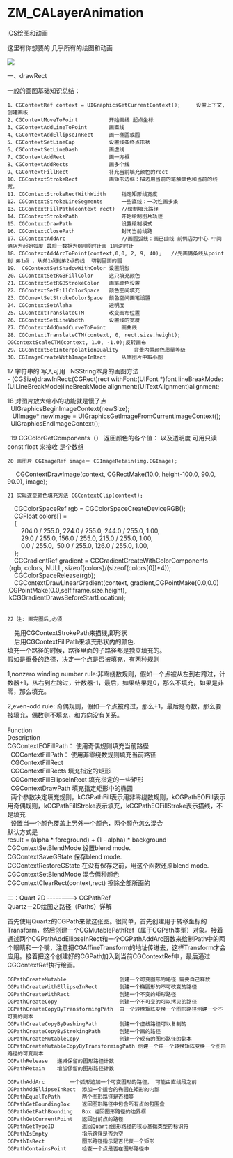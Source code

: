 # ZM_CALayerAnimation
iOS绘图和动画

这里有你想要的 几乎所有的绘图和动画

![](https://github.com/lucking/ZM_CALayerAnimation/raw/master/img1.png)


一、drawRect

一般的画图基础知识总结：

    1、CGContextRef context = UIGraphicsGetCurrentContext();     设置上下文,创建画板  
    2、CGContextMoveToPoint          开始画线 起点坐标  
    3、CGContextAddLineToPoint       画直线  
    4、CGContextAddEllipseInRect     画一椭圆或圆  
    5、CGContextSetLineCap           设置线条终点形状  
    6、CGContextSetLineDash          画虚线  
    7、CGContextAddRect              画一方框  
    8、CGContextAddRects             画多个线  
    9、CGContextFillRect             补充当前填充颜色的rect  
    10、CGContextStrokeRect          画矩形边框：描边用当前的笔触颜色和当前的线宽。  
    11、CGContextStrokeRectWithWidth 	指定矩形线宽度  
    12、CGContextStrokeLineSegments 		一些直线：一次性画多条  
    13、CGContextFillPath(context rect)	//绘制填充路径  
    14、CGContextStrokePath 				开始绘制图片轨迹  
    15、CGContextDrawPath                设置绘制模式  
    16、CGContextClosePath               封闭当前线路  
    17、CGContextAddArc                  //画圆弧线：画已曲线 前俩店为中心 中间俩店为起始弧度 最后一数据为0则顺时针画 1则逆时针  
    18、CGContextAddArcToPoint(context,0,0, 2, 9, 40);	//先画俩条线从point 到 弟1点 ，从弟1点到弟2点的线  切割里面的圆  
    19、 CGContextSetShadowWithColor 设置阴影  
    20、CGContextSetRGBFillColor    	这只填充颜色  
    21、CGContextSetRGBStrokeColor  	画笔颜色设置  
    22、CGContextSetFillColorSpace   颜色空间填充  
    23、CGConextSetStrokeColorSpace 	颜色空间画笔设置  
    24、CGContextSetAlaha 			透明度  
    25、CGContextTranslateCTM 		改变画布位置  
    26、CGContextSetLineWidth 		设置线的宽度  
    27、CGContextAddQuadCurveToPoint 	画曲线  
    28、CGContextTranslateCTM(context, 0, rect.size.height); CGContextScaleCTM(context, 1.0, -1.0);反转画布  
    29、CGContextSetInterpolationQuality 	背景内置颜色质量等级  
    30、CGImageCreateWithImageInRect 	从原图片中取小图  



17 字符串的 写入可用   NSString本身的画图方法     
    - (CGSize)drawInRect:(CGRect)rect withFont:(UIFont *)font lineBreakMode:(UILineBreakMode)lineBreakMode alignment:(UITextAlignment)alignment;    

18 对图片放大缩小的功能就是慢了点     
   UIGraphicsBeginImageContext(newSize);    
   UIImage* newImage = UIGraphicsGetImageFromCurrentImageContext();    
   UIGraphicsEndImageContext();       

 
    19 CGColorGetComponents（） 返回颜色的各个值： 以及透明度 可用只读const float 来接收 是个数组     

    20 画图片 CGImageRef image＝ CGImageRetain(img.CGImage);   

       CGContextDrawImage(context, CGRectMake(10.0, height-100.0, 90.0, 90.0), image);    

    21 实现逐变颜色填充方法 CGContextClip(context);    
   
    CGColorSpaceRef rgb = CGColorSpaceCreateDeviceRGB();    
    CGFloat colors[] =    
    {    
        204.0 / 255.0, 224.0 / 255.0, 244.0 / 255.0, 1.00,    
        29.0 / 255.0, 156.0 / 255.0, 215.0 / 255.0, 1.00,    
        0.0 / 255.0,  50.0 / 255.0, 126.0 / 255.0, 1.00,    
    };    
    CGGradientRef gradient = CGGradientCreateWithColorComponents           
   (rgb, colors, NULL, sizeof(colors)/(sizeof(colors[0])*4));    
    CGColorSpaceRelease(rgb);   
    CGContextDrawLinearGradient(context, gradient,CGPointMake(0.0,0.0) ,CGPointMake(0.0,self.frame.size.height),
     kCGGradientDrawsBeforeStartLocation);    
    

    22 注: 画完图后,必须     

    先用CGContextStrokePath来描线,即形状     
    后用CGContextFillPath来填充形状内的颜色.     
    填充一个路径的时候，路径里面的子路径都是独立填充的。    
    假如是重叠的路径，决定一个点是否被填充，有两种规则    

1,nonzero winding number rule:非零绕数规则，假如一个点被从左到右跨过，计数器+1，从右到左跨过，计数器-1，最后，如果结果是0，那么不填充，如果是非零，那么填充。    

2,even-odd rule: 奇偶规则，假如一个点被跨过，那么+1，最后是奇数，那么要被填充，偶数则不填充，和方向没有关系。    
   
    Function    
    Description     
    CGContextEOFillPath：        使用奇偶规则填充当前路径    
    CGContextFillPath：          使用非零绕数规则填充当前路径    
    CGContextFillRect   
    CGContextFillRects          填充指定的矩形    
    CGContextFillEllipseInRect	填充指定的一些矩形    
    CGContextDrawPath           填充指定矩形中的椭圆    		
    两个参数决定填充规则，kCGPathFill表示用非零绕数规则，kCGPathEOFill表示用奇偶规则，kCGPathFillStroke表示填充，kCGPathEOFillStroke表示描线，不是填充    
 
设置当一个颜色覆盖上另外一个颜色，两个颜色怎么混合    
默认方式是    
    result = (alpha * foreground) + (1 - alpha) * background    
    CGContextSetBlendMode 	设置blend mode.    
    CGContextSaveGState 	保存blend mode.    
    CGContextRestoreGState	在没有保存之前，用这个函数还原blend mode.    
    CGContextSetBlendMode 	混合俩种颜色    
    CGContextClearRect(context,rect) 擦除全部所画的       




二：Quart 2D  -------->  CGPathRef     
Quartz－2D绘图之路径（Paths）详解    

首先使用Quartz的CGPath来做这张图。很简单，首先创建用于转移坐标的Transform，然后创建一个CGMutablePathRef（属于CGPath类型）对象。接着通过两个CGPathAddEllipseInRect和一个CGPathAddArc函数来绘制Path中的两个眼睛和一个嘴，注意把CGAffineTransform的地址传进去，这样Transform才会应用。接着把这个创建好的CGPath加入到当前CGContextRef中，最后通过CGContextRef执行绘画。    

    CGPathCreateMutable                 创建一个可变图形的路径 需要自己释放        
    CGPathCreateWithEllipseInRect       创建一个椭圆形的不可改变的路径       
    CGPathCreateWithRect                创建一个不变的矩形路径       
    CGPathCreateCopy                    创建一个不可变的可以拷贝的路径       
    CGPathCreateCopyByTransformingPath 	由一个转换矩阵变换一个图形路径创建一个不可变的副本       
    CGPathCreateCopyByDashingPath 		创建一个虚线路径可以复制的       
    CGPathCreateCopyByStrokingPath 		创建一个画的路径       
    CGPathCreateMutableCopy 			创建一个现有的图形路径的副本       
    CGPathCreateMutableCopyByTransformingPath 创建一个由一个转换矩阵变换一个图形路径的可变副本       
    CGPathRelease 	递减保留的图形路径计数       
    CGPathRetain 	增加保留的图形路径计数       

    CGPathAddArc 		一个弧形追加一个可变图形的路径， 可能由直线段之前       
    CGPathAddEllipseInRect 	添加一个适合的椭圆在矩形的内部       
    CGPathEqualToPath 		两个图形路径是否相等       
    CGPathGetBoundingBox 	返回图形路径中包含所有点的包围盒       
    CGPathGetPathBounding	Box 返回图形路径的边界框       
    CGPathGetCurrentPoint 	返回当前点的路径       
    CGPathGetTypeID 		返回Quartz图形路径的核心基础类型的标识符       
    CGPathIsEmpty           指示路径是否为空       
    CGPathIsRect            图形路径指示是否代表一个矩形      
    CGPathContainsPoint 	检查一个点是否在图形路径中       
